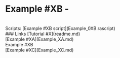 # Example #XB -
<br>
Scripts: [Example #XB script](Example_0XB.rascript) <br>
### Links
[Tutorial #X](readme.md) <br>
[Example #XA](Example_XA.md) <br>
Example #XB <br>
[Example #XC](Example_XC.md)